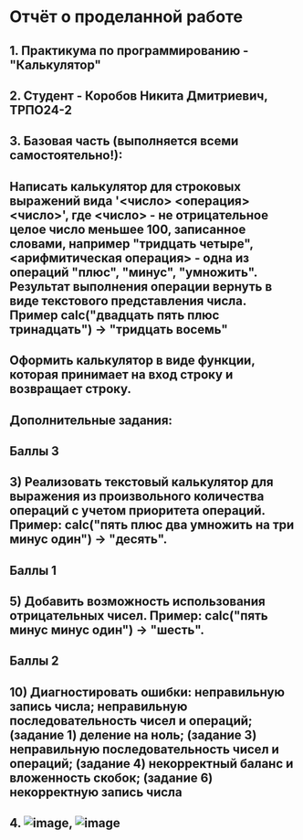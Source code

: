 # Отчёт о проделанной работе
## 1. Практикума по программированию - "Калькулятор"
## 2. Студент - Коробов Никита Дмитриевич, ТРПО24-2
## 3. Базовая часть (выполняется всеми самостоятельно!):
## Написать калькулятор для строковых выражений вида '<число> <операция> <число>', где <число> - не отрицательное целое число меньшее 100, записанное словами, например "тридцать четыре", <арифмитическая операция> - одна из операций "плюс", "минус", "умножить". Результат выполнения операции вернуть в виде текстового представления числа. Пример calc("двадцать пять плюс тринадцать") -> "тридцать восемь"
## Оформить калькулятор в виде функции, которая принимает на вход строку и возвращает строку.

## Дополнительные задания:

## Баллы 3
## 3)	Реализовать текстовый калькулятор для выражения из произвольного количества операций с учетом приоритета операций. Пример: calc("пять плюс два умножить на три минус один") -> "десять".

## Баллы 1
## 5)	Добавить возможность использования отрицательных чисел. Пример: calc("пять минус минус один") -> "шесть". 

## Баллы 2
## 10) Диагностировать ошибки: неправильную запись числа; неправильную последовательность чисел и операций; (задание 1) деление на ноль; (задание 3) неправильную последовательность чисел и операций; (задание 4) некорректный баланс и вложенность скобок; (задание 6) некорректную запись числа 

## 4. ![image](https://github.com/user-attachments/assets/7eda25f3-b3e1-41cc-9ded-67c34fde8dd6), ![image](https://github.com/user-attachments/assets/08fe07e9-0a7f-4550-b3bb-b8121903dce0)


   
